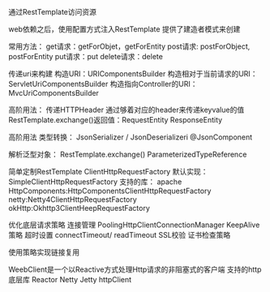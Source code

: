 通过RestTemplate访问资源

web依赖之后，使用配置方式注入RestTemplate
提供了建造者模式来创建

常用方法：
get请求：getForObjet，getForEntity
post请求: postForObject, postForEntity
put请求：put
delete请求：delete

传递uri来构建
构造URI：URIComponentsBuilder
构造相对于当前请求的URI：ServletUriComponentsBuilder
构造指向Controller的URI：MvcUriComponentsBuilder

高阶用法：
传递HTTPHeader
通过够着对应的header来传递keyvalue的值
RestTemplate.exchange()返回值：RequestEntity<T> ResponseEntity<T>

高阶用法
类型转换：
JsonSerializer / JsonDeserializeri
@JsonComponent

解析泛型对象：
RestTemplate.exchange()
ParameterizedTypeReference<T>

简单定制RestTemplate
ClientHttpRequestFactory
默认实现：SimpleClientHttpRequestFactory
支持的库：
apache HttpComponents:HttpComponentsClientHttpRequestFactory
netty:Netty4ClientHttpRequestFactory
okHttp:Okhttp3ClientHeepRequestFactory

优化底层请求策略
连接管理
PoolingHttpClientConnectionManager
KeepAlive策略
超时设置
connectTimeout/ readTimeout
SSL校验
证书检查策略

使用策略实现链接复用


WeebClient是一个以Reactive方式处理Http请求的非阻塞式的客户端
支持的http底层库
Reactor Netty
Jetty httpClient
